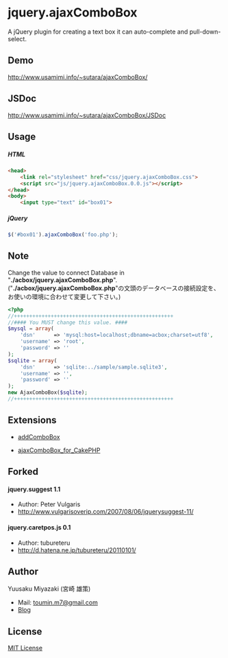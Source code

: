# jquery.ajaxComboBox

A jQuery plugin for creating a text box it can auto-complete and pull-down-select.

## Demo
http://www.usamimi.info/~sutara/ajaxComboBox/

## JSDoc
http://www.usamimi.info/~sutara/ajaxComboBox/JSDoc


## Usage

##### HTML
``` html
<head>
	<link rel="stylesheet" href="css/jquery.ajaxComboBox.css">
	<script src="js/jquery.ajaxComboBox.0.0.js"></script>
</head>
<body>
	<input type="text" id="box01">
```

##### jQuery
``` javascript
$('#box01').ajaxComboBox('foo.php');
```

## Note
Change the value to connect Database in "**./acbox/jquery.ajaxComboBox.php**".
("**./acbox/jquery.ajaxComboBox.php**"の文頭のデータベースの接続設定を、お使いの環境に合わせて変更して下さい。)
``` php
<?php
//++++++++++++++++++++++++++++++++++++++++++++++++++++
//#### You MUST change this value. ####
$mysql = array(
	'dsn'      => 'mysql:host=localhost;dbname=acbox;charset=utf8',
	'username' => 'root',
	'password' => ''
);
$sqlite = array(
	'dsn'      => 'sqlite:../sample/sample.sqlite3',
	'username' => '',
	'password' => ''
);
new AjaxComboBox($sqlite);
//++++++++++++++++++++++++++++++++++++++++++++++++++++
```

## Extensions
+ [addComboBox](http://www.usamimi.info/~sutara/sample/addComboBox/)

+ [ajaxComboBox_for_CakePHP](https://github.com/SutaraLumpur/ajaxComboBox_for_CakePHP)


## Forked

#### jquery.suggest 1.1
- Author: Peter Vulgaris
- http://www.vulgarisoverip.com/2007/08/06/jquerysuggest-11/

#### jquery.caretpos.js 0.1
- Author: tubureteru
- http://d.hatena.ne.jp/tubureteru/20110101/

## Author
Yuusaku Miyazaki (宮崎 雄策)

- Mail: toumin.m7@gmail.com
- [Blog](http://d.hatena.ne.jp/sutara_lumpur/20090124/1232781879)

## License
[MIT License](http://www.opensource.org/licenses/mit-license.php)
